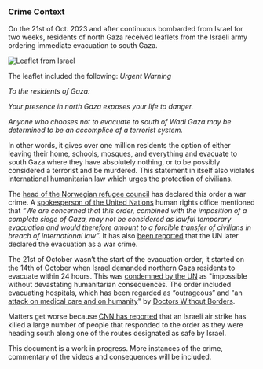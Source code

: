 ### Crime Context
On the 21st of Oct. 2023 and after continuous bombarded from Israel for two weeks, residents of north Gaza received leaflets from the Israeli army ordering immediate evacuation to south Gaza.

![Leaflet from Israel](https://i.imgur.com/zhk1TBp.png)

The leaflet included the following:
*Urgent Warning*

*To the residents of Gaza:*

*Your presence in north Gaza exposes your life to danger.*

*Anyone who chooses not to evacuate to south of Wadi Gaza may be determined to be an accomplice of a terrorist system.*

In other words, it gives over one million residents the option of either leaving their home, schools, mosques, and everything and evacuate to south Gaza where they have absolutely nothing, or to be possibly considered a terrorist and be murdered. This statement in itself also violates international humanitarian law which urges the protection of civilians.

The [head of the Norwegian refugee council](https://news.sky.com/video/israels-order-to-relocate-is-a-war-crime-says-head-of-norwegian-refugee-council-12984106) has declared this order a war crime. A [spokesperson of the United Nations](https://www.reuters.com/world/middle-east/israels-gaza-evacuation-order-could-amount-crime-forcible-transfer-civilians-un-2023-10-17/) human rights office mentioned that *“We are concerned that this order, combined with the imposition of a complete siege of Gaza, may not be considered as lawful temporary evacuation and would therefore amount to a forcible transfer of civilians in breach of international law”.* It has also [been reported](https://tass.com/world/1703253) that the UN later declared the evacuation as a war crime.

The 21st of October wasn’t the start of the evacuation order, it started on the 14th of October when Israel demanded northern Gaza residents to evacuate within 24 hours. This was [condemned by the UN](https://news.un.org/en/story/2023/10/1142282) as "impossible without devastating humanitarian consequences. The order included evacuating hospitals, which has been regarded as “outrageous” and "an [attack on medical care and on humanity](https://www.doctorswithoutborders.org/latest/msf-israeli-order-evacuate-northern-gaza-outrageous)" by [Doctors Without Borders](https://en.wikipedia.org/wiki/Doctors_Without_Borders). 

Matters get worse because [CNN has reported](https://www.cnn.com/2023/10/16/middleeast/israel-palestinian-evacuation-orders-invs/index.html) that an Israeli air strike has killed a large number of people that responded to the order as they were heading south along one of the routes designated as safe by Israel.


This document is a work in progress. More instances of the crime, commentary of the videos and consequences will be included.